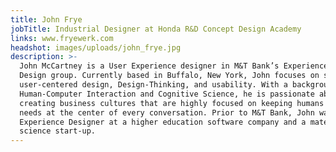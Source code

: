 ```yaml
---
title: John Frye
jobTitle: Industrial Designer at Honda R&D Concept Design Academy
links: www.fryewerk.com
headshot: images/uploads/john_frye.jpg
description: >-
  John McCartney is a User Experience designer in M&T Bank’s Experience and
  Design group. Currently based in Buffalo, New York, John focuses on strategy,
  user-centered design, Design-Thinking, and usability. With a background in
  Human-Computer Interaction and Cognitive Science, he is passionate about
  creating business cultures that are highly focused on keeping humans and their
  needs at the center of every conversation. Prior to M&T Bank, John was a User
  Experience Designer at a higher education software company and a materials
  science start-up.
---
```



